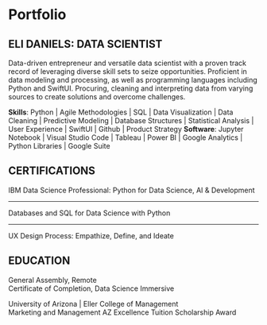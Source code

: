 # Portfolio

## ELI DANIELS: DATA SCIENTIST 
Data-driven entrepreneur and versatile data scientist with a proven track record of leveraging diverse skill sets to seize opportunities. Proficient in data modeling and processing, as well as programming languages including Python and SwiftUI. Procuring, cleaning and interpreting data from varying sources to create solutions and overcome challenges.

**Skills**: Python | Agile Methodologies | SQL | Data Visualization | Data Cleaning | Predictive Modeling | Database Structures | Statistical Analysis | User Experience | SwiftUI | Github | Product Strategy
**Software**: Jupyter Notebook | Visual Studio Code | Tableau | Power BI | Google Analytics | Python Libraries | Google Suite 

## CERTIFICATIONS 
IBM Data Science Professional: Python for Data Science, AI & Development
- - - - - - - - -
Databases and SQL for Data Science with Python 
- - - - - - - - -
UX Design Process: Empathize, Define, and Ideate 

## EDUCATION   
General Assembly, Remote						        
Certificate of Completion, Data Science Immersive

University of Arizona | Eller College of Management  				         
Marketing and Management                                                                                                        AZ Excellence Tuition Scholarship Award
